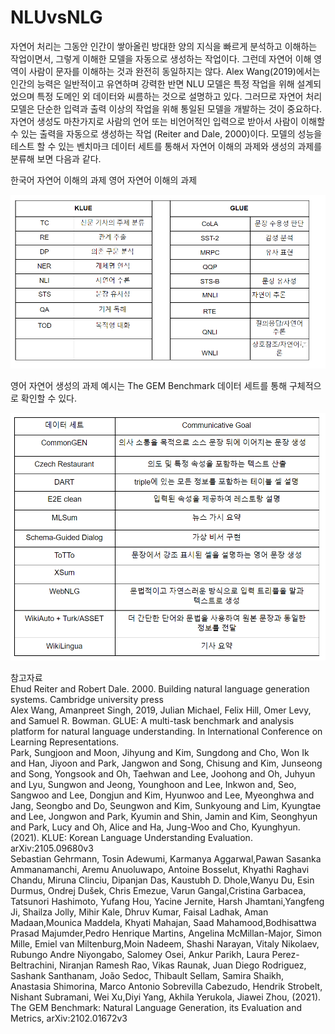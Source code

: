 # NLUvsNLG

자연어 처리는 그동안 인간이 쌓아올린 방대한 양의 지식을 빠르게 분석하고 이해하는 작업이면서,  그렇게 이해한 모델을 자동으로 생성하는 작업이다. 그런데 자연어 이해 영역이 사람이 문자를 이해하는 것과 완전히 동일하지는 않다. Alex Wang(2019)에서는 인간의 능력은 일반적이고 유연하며 강력한 반면 NLU 모델은 특정 작업을 위해 설계되었으며 특정 도메인 외 데이터와 씨름하는 것으로 설명하고 있다. 그러므로 자연어 처리 모델은 단순한 입력과 출력 이상의 작업을 위해 통일된 모델을 개발하는 것이 중요하다. 자연어 생성도 마찬가지로  사람의 언어 또는 비언어적인 입력으로 받아서 사람이 이해할 수 있는 출력을 자동으로 생성하는 작업 (Reiter and Dale, 2000)이다.
모델의 성능을 테스트 할 수 있는 벤치마크 데이터 세트를 통해서 자연어 이해의 과제와 생성의 과제를 분류해 보면 다음과 같다.


한국어 자연어 이해의 과제   영어 자연어 이해의 과제     

![KLUE vs GLUE](./KGLUE.png)


영어 자연어 생성의 과제 예시는 The GEM Benchmark 데이터 세트를 통해 구체적으로 확인할 수 있다.    

![GEM](./GEM.png)

참고자료        
Ehud Reiter and Robert Dale. 2000. Building natural language generation systems. Cambridge university press        
Alex Wang, Amanpreet Singh, 2019, Julian Michael, Felix Hill, Omer Levy, and Samuel R. Bowman. GLUE: A multi-task benchmark and analysis platform for natural language understanding. In International Conference on Learning Representations.              
Park, Sungjoon and Moon, Jihyung and Kim, Sungdong and Cho, Won Ik and Han, Jiyoon and Park, Jangwon and Song, Chisung and Kim, Junseong and Song, Yongsook and Oh, Taehwan and Lee, Joohong and Oh, Juhyun and Lyu, Sungwon and Jeong, Younghoon and Lee, Inkwon and, Seo, Sangwoo and  Lee, Dongjun and Kim, Hyunwoo and  Lee, Myeonghwa and Jang, Seongbo and Do, Seungwon and Kim, Sunkyoung and Lim, Kyungtae and Lee, Jongwon and Park, Kyumin and Shin, Jamin and Kim, Seonghyun and Park,  Lucy and Oh, Alice and Ha, Jung-Woo and Cho, Kyunghyun. (2021). KLUE: Korean Language Understanding Evaluation. arXiv:2105.09680v3             
Sebastian Gehrmann, Tosin Adewumi, Karmanya Aggarwal,Pawan Sasanka Ammanamanchi, Aremu Anuoluwapo, Antoine Bosselut, Khyathi Raghavi Chandu, Miruna Clinciu, Dipanjan Das, Kaustubh D. Dhole,Wanyu Du, Esin Durmus, Ondrej Dušek,  Chris Emezue, Varun Gangal,Cristina Garbacea, Tatsunori Hashimoto, Yufang Hou, Yacine Jernite, Harsh Jhamtani,Yangfeng Ji, Shailza Jolly, Mihir Kale, Dhruv Kumar, Faisal Ladhak, Aman Madaan,Mounica Maddela, Khyati Mahajan, Saad Mahamood,Bodhisattwa Prasad Majumder,Pedro Henrique Martins, Angelina McMillan-Major, Simon Mille, Emiel van Miltenburg,Moin Nadeem, Shashi Narayan, Vitaly Nikolaev, Rubungo Andre Niyongabo, Salomey Osei, Ankur Parikh, Laura Perez-Beltrachini, Niranjan Ramesh Rao, Vikas Raunak, Juan Diego Rodriguez, Sashank Santhanam, João Sedoc, Thibault Sellam, Samira Shaikh, Anastasia Shimorina, Marco Antonio Sobrevilla Cabezudo, Hendrik Strobelt, Nishant Subramani, Wei Xu,Diyi Yang, Akhila Yerukola, Jiawei Zhou, (2021). The GEM Benchmark: Natural Language Generation, its Evaluation and Metrics, arXiv:2102.01672v3                  

